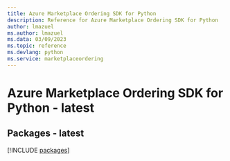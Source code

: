 ```yaml
---
title: Azure Marketplace Ordering SDK for Python
description: Reference for Azure Marketplace Ordering SDK for Python
author: lmazuel
ms.author: lmazuel
ms.data: 03/09/2023
ms.topic: reference
ms.devlang: python
ms.service: marketplaceordering
---
```

# Azure Marketplace Ordering SDK for Python - latest
## Packages - latest
[!INCLUDE [packages](marketplace-ordering-index.md)]
